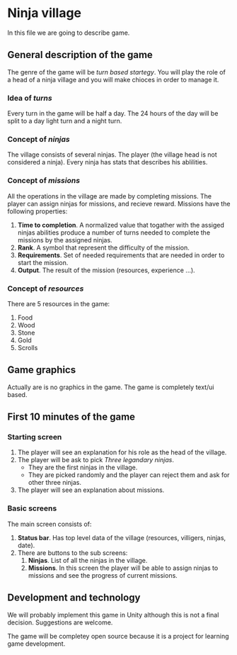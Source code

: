 
# Ninja village

In this file we are going to describe game.

## General description of the game

The genre of the game will be *turn based startegy*. You will play the role of a head of a ninja village and you will make chioces in order to manage it.

### Idea of *turns*

Every turn in the game will be half a day. The 24 hours of the day will be split to a day light turn and a night turn.

### Concept of *ninjas*

The village consists of several ninjas. The player (the village head is not considered a ninja). Every ninja has stats that describes his ablilities.

### Concept of *missions*

All the operations in the village are made by completing missions. The player can assign ninjas for missions, and recieve reward. Missions have the following properties:

1. **Time to completion**. A normalized value that togather with the assiged ninjas abilities produce a number of turns needed to complete the missions by the assigned ninjas.
2. **Rank**. A symbol that represent the difficulty of the mission.
3. **Requirements**. Set of needed requirements that are needed in order to start the mission.
4. **Output**. The result of the mission (resources, experience ...).

### Concept of *resources*

There are 5 resources in the game:

1. Food
2. Wood
3. Stone
4. Gold
5. Scrolls

## Game graphics

Actually are is no graphics in the game. The game is completely text/ui based.

## First 10 minutes of the game

### Starting screen

1. The player will see an explanation for his role as the head of the village.
2. The player will be ask to pick *Three legandary ninjas*.
    * They are the first ninjas in the village.
    * They are picked randomly and the player can reject them and ask for other three ninjas.
3. The player will see an explanation about missions.

### Basic screens

The main screen consists of:

1. **Status bar**. Has top level data of the village (resources, villigers, ninjas, date).
2. There are buttons to the sub screens:
    1. **Ninjas**. List of all the ninjas in the village.
    2. **Missions**. In this screen the player will be able to assign ninjas to missions and see the progress of current missions.

## Development and technology

We will probably implement this game in Unity although this is not a final decision. Suggestions are welcome.

The game will be completey open source because it is a project for learning game development.